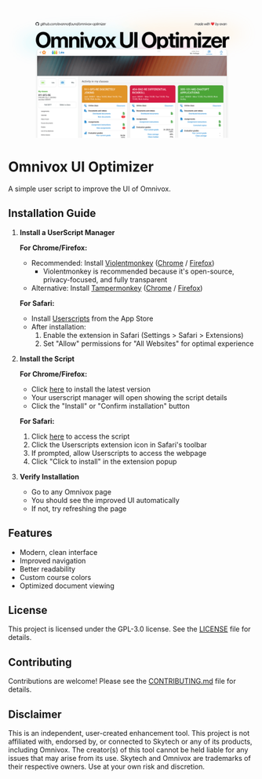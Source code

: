 ![Readme Banner](https://raw.githubusercontent.com/EvanNotFound/omnivox-optimizer/refs/heads/main/assets/readme-banner.png)


# Omnivox UI Optimizer



A simple user script to improve the UI of Omnivox.

## Installation Guide

1. **Install a UserScript Manager**
   
   **For Chrome/Firefox:**
   - Recommended: Install [Violentmonkey](https://violentmonkey.github.io/) ([Chrome](https://chrome.google.com/webstore/detail/violentmonkey/jinjaccalgkegednnccohejagnlnfdag) / [Firefox](https://addons.mozilla.org/firefox/addon/violentmonkey/))
     - Violentmonkey is recommended because it's open-source, privacy-focused, and fully transparent
   - Alternative: Install [Tampermonkey](https://www.tampermonkey.net/) ([Chrome](https://chrome.google.com/webstore/detail/tampermonkey/dhdgffkkebhmkfjojejmpbldmpobfkfo) / [Firefox](https://addons.mozilla.org/firefox/addon/tampermonkey/))

   **For Safari:**
   - Install [Userscripts](https://apps.apple.com/app/userscripts/id1463298887) from the App Store
   - After installation:
     1. Enable the extension in Safari (Settings > Safari > Extensions)
     2. Set "Allow" permissions for "All Websites" for optimal experience

2. **Install the Script**
   
   **For Chrome/Firefox:**
   - Click [here](https://github.com/evannotfound/omnivox-optimizer/releases/latest/download/omnivox-optimizer.user.js) to install the latest version
   - Your userscript manager will open showing the script details
   - Click the "Install" or "Confirm installation" button

   **For Safari:**
   1. Click [here](https://github.com/evannotfound/omnivox-optimizer/releases/latest/download/omnivox-optimizer.user.js) to access the script
   2. Click the Userscripts extension icon in Safari's toolbar
   3. If prompted, allow Userscripts to access the webpage
   4. Click "Click to install" in the extension popup

3. **Verify Installation**
   - Go to any Omnivox page
   - You should see the improved UI automatically
   - If not, try refreshing the page

## Features
- Modern, clean interface
- Improved navigation
- Better readability
- Custom course colors
- Optimized document viewing

## License

This project is licensed under the GPL-3.0 license. See the [LICENSE](LICENSE) file for details.

## Contributing

Contributions are welcome! Please see the [CONTRIBUTING.md](CONTRIBUTING.md) file for details.

## Disclaimer

This is an independent, user-created enhancement tool. This project is not affiliated with, endorsed by, or connected to Skytech or any of its products, including Omnivox. The creator(s) of this tool cannot be held liable for any issues that may arise from its use. Skytech and Omnivox are trademarks of their respective owners. Use at your own risk and discretion.